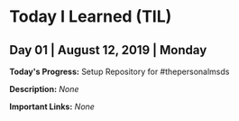 # Today I Learned (TIL)


## Day 01 | August 12, 2019 | Monday

**Today's Progress:** Setup Repository for #thepersonalmsds

**Description:** *None*

**Important Links:** *None*


